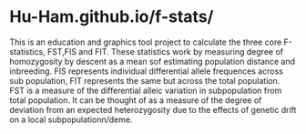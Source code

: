 # Hu-Ham.github.io/f-stats/
This is an education and graphics  tool project to calculate the three core F-statistics, FST,FIS and FIT. These statistics work by measuring degree of homozygosity by descent as a mean sof estimating population distance and inbreeding. FIS represents individual differential allele frequences across sub population, FIT represents the same but across the total population. FST is a measure of the differential alleic variation in subpopulation from total population. It can be thought of as a measure of the degree of deviation from an expected heterozygosity due to the effects of genetic drift on a local subpopulationn/deme. 
